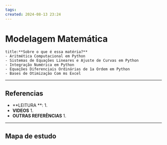 ```yaml
---
tags: 
created: 2024-08-13 23:24
---
```

# Modelagem Matemática
```ad-question
title:**Sobre o que é essa matéria?**
- Aritmética Computacional em Python
- Sistemas de Equações Lineares e Ajuste de Curvas em Python
- Integração Numérica em Python
- Equações Diferenciais Ordinárias de 1a Ordem em Python
- Bases de Otimização Com ms Excel
```

---
## Referencias
- **LEITURA **:
	1. 
- **VIDEOS**
	1. 
- **OUTRAS REFERÊNCIAS**
	1.
---
## Mapa de estudo